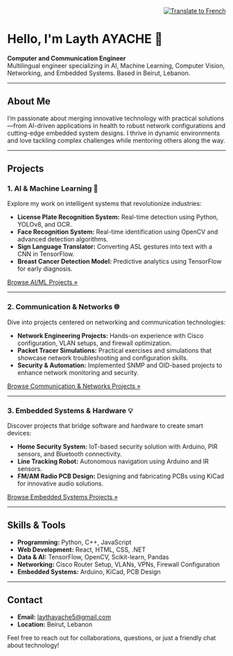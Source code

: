 <!-- Translate Button -->
<div align="right">
  <a href="https://translate.google.com/translate?hl=en&sl=en&tl=fr&u=https://github.com/laythayache" target="_blank">
    <img src="https://img.shields.io/badge/Translate-French-blue" alt="Translate to French">
  </a>
</div>

# Hello, I'm Layth AYACHE 👋

**Computer and Communication Engineer**  
Multilingual engineer specializing in AI, Machine Learning, Computer Vision, Networking, and Embedded Systems. Based in Beirut, Lebanon.

---

## About Me

I’m passionate about merging innovative technology with practical solutions—from AI-driven applications in health to robust network configurations and cutting-edge embedded system designs. I thrive in dynamic environments and love tackling complex challenges while mentoring others along the way.

---

## Projects

### 1. AI & Machine Learning 🚀
Explore my work on intelligent systems that revolutionize industries:
- **License Plate Recognition System:** Real-time detection using Python, YOLOv8, and OCR.
- **Face Recognition System:** Real-time identification using OpenCV and advanced detection algorithms.
- **Sign Language Translator:** Converting ASL gestures into text with a CNN in TensorFlow.
- **Breast Cancer Detection Model:** Predictive analytics using TensorFlow for early diagnosis.

[Browse AI/ML Projects »](#)  <!-- (Link to your AI/ML repositories or topics) -->

---

### 2. Communication & Networks 🌐
Dive into projects centered on networking and communication technologies:
- **Network Engineering Projects:** Hands-on experience with Cisco configuration, VLAN setups, and firewall optimization.
- **Packet Tracer Simulations:** Practical exercises and simulations that showcase network troubleshooting and configuration skills.
- **Security & Automation:** Implemented SNMP and OID-based projects to enhance network monitoring and security.

[Browse Communication & Networks Projects »](#)  <!-- (Link to your network-related repos) -->

---

### 3. Embedded Systems & Hardware 💡
Discover projects that bridge software and hardware to create smart devices:
- **Home Security System:** IoT-based security solution with Arduino, PIR sensors, and Bluetooth connectivity.
- **Line Tracking Robot:** Autonomous navigation using Arduino and IR sensors.
- **FM/AM Radio PCB Design:** Designing and fabricating PCBs using KiCad for innovative audio solutions.

[Browse Embedded Systems Projects »](#)  <!-- (Link to your embedded systems repos) -->

---

## Skills & Tools

- **Programming:** Python, C++, JavaScript  
- **Web Development:** React, HTML, CSS, .NET  
- **Data & AI:** TensorFlow, OpenCV, Scikit-learn, Pandas  
- **Networking:** Cisco Router Setup, VLANs, VPNs, Firewall Configuration  
- **Embedded Systems:** Arduino, KiCad, PCB Design  

---

## Contact

- **Email:** [laythayache5@gmail.com](mailto:laythayache5@gmail.com)
- **Location:** Beirut, Lebanon

Feel free to reach out for collaborations, questions, or just a friendly chat about technology!

